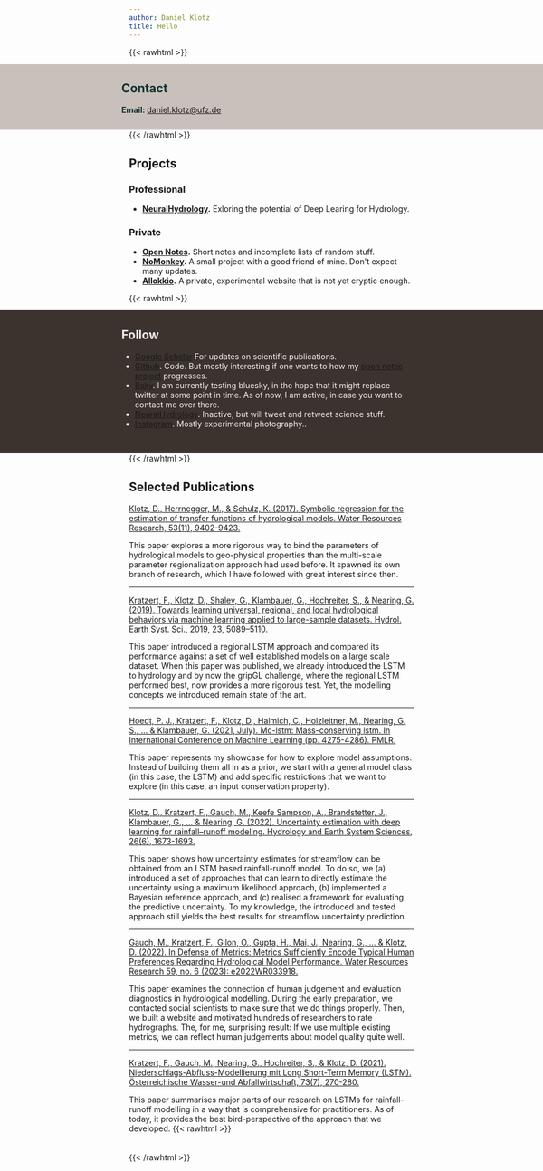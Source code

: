 ```yaml
---
author: Daniel Klotz
title: Hello
---
```

{{< rawhtml >}}
<div style="background-color: #cac0bb;
                 color: #0e3530;
                 margin-top:-1px;
                 top: 0;
                 position: relative;
                 left: 45%;
                 right: 55%;
                 max-width: 52.8vw;
                 width: 200vw;
                 margin-left: -50vw;
                 margin-right: -50vw;
                 padding-top: 1px;
                 padding-bottom: 10px;
                 padding-left: 25vw;
                 padding-right: 25vw;">
    <h2>Contact</h2>
    <b>Email: </b> <a href = "mailto: daniel.klotz@ufz.de">daniel.klotz@ufz.de</a>
    <br>
    <br>
</div>
{{< /rawhtml >}}  

## Projects

### Professional

- **[NeuralHydrology](https://neuralhydrology.github.io).** Exloring the potential of Deep Learing for Hydrology.

### Private

- **[Open Notes](https://github.com/danklotz/openNotes).** Short notes and incomplete lists of random stuff.
- **[NoMonkey](https://nomonkey.art).** A small project with a good friend of mine. Don't expect many updates.
- **[Allokkio](http://allokkio.net).** A private, experimental website that is not yet cryptic enough.

{{< rawhtml >}}
<div style="background-color: #3c332f;
                 color: #f0eeee;
                 margin-top:-1px;
                 top: 0;
                 position: relative;
                 left: 45%;
                 right: 55%;
                 max-width: 52.8vw;
                 width: 200vw;
                 margin-left: -50vw;
                 margin-right: -50vw;
                 padding-top: 1px;
                 padding-bottom: 30px;
                 padding-left: 25vw;
                 padding-right: 25vw;">
    <h2>Follow</h2>
    <ul>
    <li><a href="https://scholar.google.com/citations?user=J5Odv8wAAAAJ&hl=en">Google Scholar</a> For updates on scientific publications.  </li>
    <li><a href="https://github.com/danklotz/">Github</a>. Code. But mostly interesting if one wants to how my <a href="https://github.com/danklotz/openNotes">open notes project</a> progresses.</li>
    <li><a href="https://bsky.app/profile/danklotz.bsky.social">Bsky</a>. I am currently testing bluesky, in the hope that it might replace twitter at some point in time. As of now, I am active, in case you want to contact me over there.</li>
    <li><a href="https://neuralhydrology.github.io">NeuralHydrology</a>.  Inactive, but will tweet and retweet science stuff.</li>
    <li><a href="https://www.instagram.com/latentlibrary/">Instagram</a>. Mostly experimental photography..</li>
    </ul>
</div>
{{< /rawhtml >}}

## Selected Publications

[Klotz, D., Herrnegger, M., & Schulz, K. (2017). Symbolic regression for the estimation of transfer functions of hydrological models. Water Resources Research, 53(11), 9402-9423.](https://doi.org/10.1002/2017WR021253)

This paper explores a more rigorous way to bind the parameters of hydrological models to geo-physical properties than the multi-scale parameter regionalization approach had used before. It spawned its own branch of research, which I have followed with great interest since then.

---

[Kratzert, F., Klotz, D., Shalev, G., Klambauer, G., Hochreiter, S., & Nearing, G. (2019). Towards learning universal, regional, and local hydrological behaviors via machine learning applied to large-sample datasets. Hydrol. Earth Syst. Sci., 2019, 23, 5089–5110.](https://doi.org/10.5194/hess-23-5089-2019)

This paper introduced a regional LSTM approach and compared its performance against a set of well established models on a large scale dataset. When this paper was published, we already introduced the LSTM to hydrology and by now the gripGL challenge, where the regional LSTM performed best, now provides a more rigorous test. Yet, the modelling concepts we introduced remain state of the art.

---

[Hoedt, P. J., Kratzert, F., Klotz, D., Halmich, C., Holzleitner, M., Nearing, G. S., ... & Klambauer, G. (2021, July). Mc-lstm: Mass-conserving lstm. In International Conference on Machine Learning (pp. 4275-4286). PMLR.](http://proceedings.mlr.press/v139/hoedt21a.html)

This paper represents my showcase for how to explore model assumptions. Instead of building them all in as a prior, we start with a general model class (in this case, the LSTM) and add specific restrictions that we want to explore (in this case, an input conservation property).

---

[Klotz, D., Kratzert, F., Gauch, M., Keefe Sampson, A., Brandstetter, J., Klambauer, G., ... & Nearing, G. (2022). Uncertainty estimation with deep learning for rainfall–runoff modeling. Hydrology and Earth System Sciences, 26(6), 1673-1693.](https://doi.org/10.5194/hess-26-1673-2022)

This paper shows how uncertainty estimates for streamflow can be obtained from an LSTM based rainfall-runoff model. To do so, we (a) introduced a set of approaches that can learn to directly estimate the uncertainty using a maximum likelihood approach, (b) implemented a Bayesian reference approach, and (c) realised a framework for evaluating the predictive uncertainty. To my knowledge, the introduced and tested approach still yields the best results for streamflow uncertainty prediction.

---

[Gauch, M., Kratzert, F., Gilon, O., Gupta, H., Mai, J., Nearing, G., ... &
Klotz, D. (2022). In Defense of Metrics: Metrics Sufficiently Encode Typical Human Preferences Regarding Hydrological Model Performance. Water Resources Research 59, no. 6 (2023): e2022WR033918.](https://agupubs.onlinelibrary.wiley.com/doi/full/10.1029/2022WR033918)

This paper examines the connection of human judgement and evaluation diagnostics in hydrological modelling. During the early preparation, we contacted social scientists to make sure that we do things properly. Then, we built a website and motivated hundreds of researchers to rate hydrographs. The, for me, surprising result: If we use multiple existing metrics, we can reflect human judgements about model quality quite well.

---

[Kratzert, F., Gauch, M., Nearing, G., Hochreiter, S., & Klotz, D. (2021). Niederschlags-Abfluss-Modellierung mit Long Short-Term Memory (LSTM). Österreichische Wasser-und Abfallwirtschaft, 73(7), 270-280.](https://link.springer.com/article/10.1007/s00506-021-00767-z)

This paper summarises major parts of our research on LSTMs for rainfall-runoff modelling in a way that is comprehensive for practitioners. As of today, it provides the best bird-perspective of the approach that we developed.
{{< rawhtml >}}
<br><br><br>
{{< /rawhtml >}}
